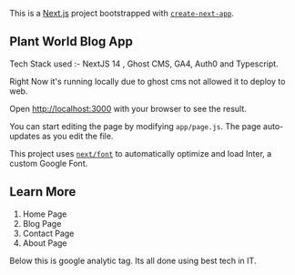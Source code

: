 This is a [Next.js](https://nextjs.org/) project bootstrapped with [`create-next-app`](https://github.com/vercel/next.js/tree/canary/packages/create-next-app).

## Plant World Blog App

Tech Stack used :- NextJS 14 , Ghost CMS, GA4, Auth0 and Typescript.

Right Now it's running locally due to ghost cms not allowed it to deploy to web.

Open [http://localhost:3000](http://localhost:3000) with your browser to see the result.

You can start editing the page by modifying `app/page.js`. The page auto-updates as you edit the file.

This project uses [`next/font`](https://nextjs.org/docs/basic-features/font-optimization) to automatically optimize and load Inter, a custom Google Font.

## Learn More
1) Home Page
2) Blog Page
3) Contact Page
4) About Page

Below this is google analytic tag.
Its all done using best tech in IT.
<!-- Google tag (gtag.js) -->
<!-- <script async src="https://www.googletagmanager.com/gtag/js?id=G-3BQ6L4WSHE"></script>
<script>
  window.dataLayer = window.dataLayer || [];
  function gtag(){dataLayer.push(arguments);}
  gtag('js', new Date());

  gtag('config', 'G-3BQ6L4WSHE');
</script> -->


<!-- for delete cookies we need to create use action.js in which we have to delete and add cookies -->


<!-- NEXT_PUBLIC <-- is used in .env.local before declaring variable -->
